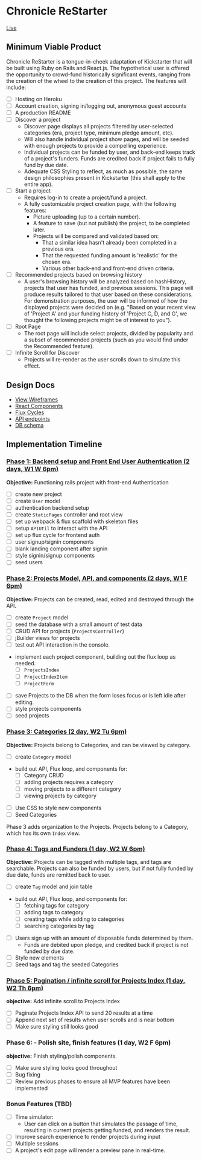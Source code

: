 # Chronicle ReStarter

[Live][Live]

[Live]: http://www.chronicle-restarter.com

## Minimum Viable Product

Chronicle ReStarter is a tongue-in-cheek adaptation of Kickstarter that will be built using Ruby on Rails and React.js. The hypothetical user is offered the opportunity to crowd-fund historically significant events, ranging from the creation of the wheel to the creation of this project. The features will include:

- [ ] Hosting on Heroku
- [ ] Account creation, signing in/logging out, anonymous guest accounts
- [ ] A production README
- [ ] Discover a project
  - Discover page displays all projects filtered by user-selected categories (era, project type, minimum pledge amount, etc).
  - Will also handle individual project show pages, and will be seeded with enough projects to provide a compelling experience.
  - Individual projects can be funded by user, and back-end keeps track of a project's funders. Funds are credited back if project fails to fully fund by due date.
  - Adequate CSS Styling to reflect, as much as possible, the same design philosophies present in Kickstarter (this shall apply to the entire app).
- [ ] Start a project
  - Requires log-in to create a project/fund a project.
  - A fully customizable project creation page, with the following features:
    - Picture uploading (up to a certain number).
    - A feature to save (but not publish) the project, to be completed later.
    - Projects will be compared and validated based on:
      - That a similar idea hasn't already been completed in a previous era.
      - That the requested funding amount is 'realistic' for the chosen era.
      - Various other back-end and front-end driven criteria.
- [ ] Recommended projects based on browsing history
  - A user's browsing history will be analyzed based on hashHistory, projects that user has funded, and previous sessions. This page will produce results tailored to that user based on these considerations. For demonstration purposes, the user will be informed of how the displayed projects were decided on (e.g. "Based on your recent view of 'Project A' and your funding history of 'Project C, D, and G', we thought the following projects might be of interest to you").
- [ ] Root Page
  - The root page will include select projects, divided by popularity and a subset of recommended projects (such as you would find under the Recommended feature).
- [ ] Infinite Scroll for Discover
  - Projects will re-render as the user scrolls down to simulate this effect.

## Design Docs
* [View Wireframes][views]
* [React Components][components]
* [Flux Cycles][flux-cycles]
* [API endpoints][api-endpoints]
* [DB schema][schema]

[views]: views.md
[components]: components.md
[flux-cycles]: flux-cycles.md
[api-endpoints]: api-endpoints.md
[schema]: schema.md

## Implementation Timeline

### [Phase 1: Backend setup and Front End User Authentication (2 days, W1 W 6pm)][phase-one]

**Objective:** Functioning rails project with front-end Authentication

- [ ] create new project
- [ ] create `User` model
- [ ] authentication backend setup
- [ ] create `StaticPages` controller and root view
- [ ] set up webpack & flux scaffold with skeleton files
- [ ] setup `APIUtil` to interact with the API
- [ ] set up flux cycle for frontend auth
- [ ] user signup/signin components
- [ ] blank landing component after signin
- [ ] style signin/signup components
- [ ] seed users

### [Phase 2: Projects Model, API, and components (2 days, W1 F 6pm)][phase-two]

**Objective:** Projects can be created, read, edited and destroyed through the API.

- [ ] create `Project` model
- [ ] seed the database with a small amount of test data
- [ ] CRUD API for projects (`ProjectsController`)
- [ ] jBuilder views for projects
- [ ] test out API interaction in the console.
- implement each project component, building out the flux loop as needed.
  - [ ] `ProjectsIndex`
  - [ ] `ProjectIndexItem`
  - [ ] `ProjectForm`
- [ ] save Projects to the DB when the form loses focus or is left idle after editing.
- [ ] style projects components
- [ ] seed projects

### [Phase 3: Categories (2 day, W2 Tu 6pm)][phase-three]

**Objective:** Projects belong to Categories, and can be viewed by category.

- [ ] create `Category` model
- build out API, Flux loop, and components for:
  - [ ] Category CRUD
  - [ ] adding projects requires a category
  - [ ] moving projects to a different category
  - [ ] viewing projects by category
- [ ] Use CSS to style new components
- [ ] Seed Categories

Phase 3 adds organization to the Projects. Projects belong to a Category, which has its own `Index` view.

### [Phase 4: Tags and Funders (1 day, W2 W 6pm)][phase-four]

**Objective:** Projects can be tagged with multiple tags, and tags are searchable. Projects can also be funded by users, but if not fully funded by due date, funds are remitted back to user.

- [ ] create `Tag` model and join table
- build out API, Flux loop, and components for:
  - [ ] fetching tags for category
  - [ ] adding tags to category
  - [ ] creating tags while adding to categories
  - [ ] searching categories by tag
- [ ] Users sign up with an amount of disposable funds determined by them.
  - Funds are debited upon pledge, and credited back if project is not funded by due date.
- [ ] Style new elements
- [ ] Seed tags and tag the seeded Categories

### [Phase 5: Pagination / infinite scroll for Projects Index (1 day, W2 Th 6pm)][phase-five]

**objective:** Add infinite scroll to Projects Index

- [ ] Paginate Projects Index API to send 20 results at a time
- [ ] Append next set of results when user scrolls and is near bottom
- [ ] Make sure styling still looks good

### Phase 6: - Polish site, finish features (1 day, W2 F 6pm)

**objective:** Finish styling/polish components.

- [ ] Make sure styling looks good throughout
- [ ] Bug fixing
- [ ] Review previous phases to ensure all MVP features have been implemented

### Bonus Features (TBD)
- [ ] Time simulator:
  - User can click on a button that simulates the passage of time, resulting in current projects getting funded, and renders the result.
- [ ] Improve search experience to render projects during input
- [ ] Multiple sessions
- [ ] A project's edit page will render a preview pane in real-time.

[phase-one]: phases/phase1.md
[phase-two]: phases/phase2.md
[phase-three]: phases/phase3.md
[phase-four]: phases/phase4.md
[phase-five]: phases/phase5.md

